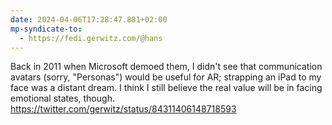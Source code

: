 ```yaml
---
date: 2024-04-06T17:28:47.881+02:00
mp-syndicate-to:
  - https://fedi.gerwitz.com/@hans
---
```

Back in 2011 when Microsoft demoed them, I didn't see that communication avatars (sorry, "Personas") would be useful for AR; strapping an iPad to my face was a distant dream. I think I still believe the real value will be in facing emotional states, though. https://twitter.com/gerwitz/status/84311406148718593

